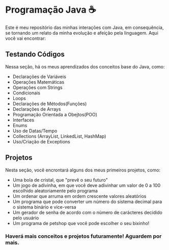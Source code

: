 # Programação Java ☕
Este é meu repositório das minhas interações com Java, em consequência, se tornando um relato da minha evolução e afeição pela linguagem. Aqui você vai encontrar:

## Testando Códigos
Nessa seção, há os meus aprendizados dos conceitos base do Java, como:

* Declarações de Variáveis
* Operações Matemáticas
* Operações com Strings
* Condicionais
* Loops
* Declarações de Métodos(Funções)
* Declarações de Arrays
* Programação Orientada a Obejtos(POO)
* Interfaces
* Enums
* Uso de Datas/Tempo
* Collections (ArrayList, LinkedList, HashMap)
* Uso/Criação de Exceptions 

## Projetos
Nesta seção, você encrontará alguns dos meus primeiros projetos, como:

* Uma bola de cristal, que "prevê o seu futuro"
* Um jogo de adivinha, em que você deve adivinhar um valor de 0 a 100 escolhido aleatoriamente pelo programa
* Um ordenar que arruma em ordem crescente valores aleatórios
* Um programa que pode converter um número do sistema decimal para o sistema binário e vice-versa
* Um gerador de senha de acordo com o número de carácteres decidido pelo usuário
* Um programa de petshop que você pode escolher o seu bixinho!

### Haverá mais conceitos e projetos futuramente! Aguardem por mais.
